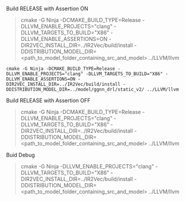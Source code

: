 Build RELEASE with Assertion ON
> cmake -G Ninja -DCMAKE_BUILD_TYPE=Release -DLLVM_ENABLE_PROJECTS="clang" -DLLVM_TARGETS_TO_BUILD="X86" -DLLVM_ENABLE_ASSERTIONS=ON -DIR2VEC_INSTALL_DIR=../IR2Vec/build/install -DDISTRIBUTION_MODEL_DIR=<path_to_model_folder_containing_src_and_model> ../LLVM/llvm

`cmake -G Ninja -DCMAKE_BUILD_TYPE=Release -DLLVM_ENABLE_PROJECTS="clang" -DLLVM_TARGETS_TO_BUILD="X86" -DLLVM_ENABLE_ASSERTIONS=ON -DIR2VEC_INSTALL_DIR=../IR2Vec/build/install -DDISTRIBUTION_MODEL_DIR=../model/ggnn_drl/static_v2/ ../LLVM/llvm`

Build RELEASE with Assertion OFF
> cmake -G Ninja -DCMAKE_BUILD_TYPE=Release -DLLVM_ENABLE_PROJECTS="clang" -DLLVM_TARGETS_TO_BUILD="X86" -DIR2VEC_INSTALL_DIR=../IR2Vec/build/install -DDISTRIBUTION_MODEL_DIR=<path_to_model_folder_containing_src_and_model> ../LLVM/llvm

Buid Debug
> cmake -G Ninja -DLLVM_ENABLE_PROJECTS="clang" -DLLVM_TARGETS_TO_BUILD="X86" -DIR2VEC_INSTALL_DIR=../IR2Vec/build/install -DDISTRIBUTION_MODEL_DIR=<path_to_model_folder_containing_src_and_model> ../LLVM/llvm
